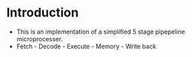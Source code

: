 # Introduction
- This is an implementation of a simplified 5 stage pipepeline microprocesser. 
- Fetch - Decode - Execute - Memory - Write back